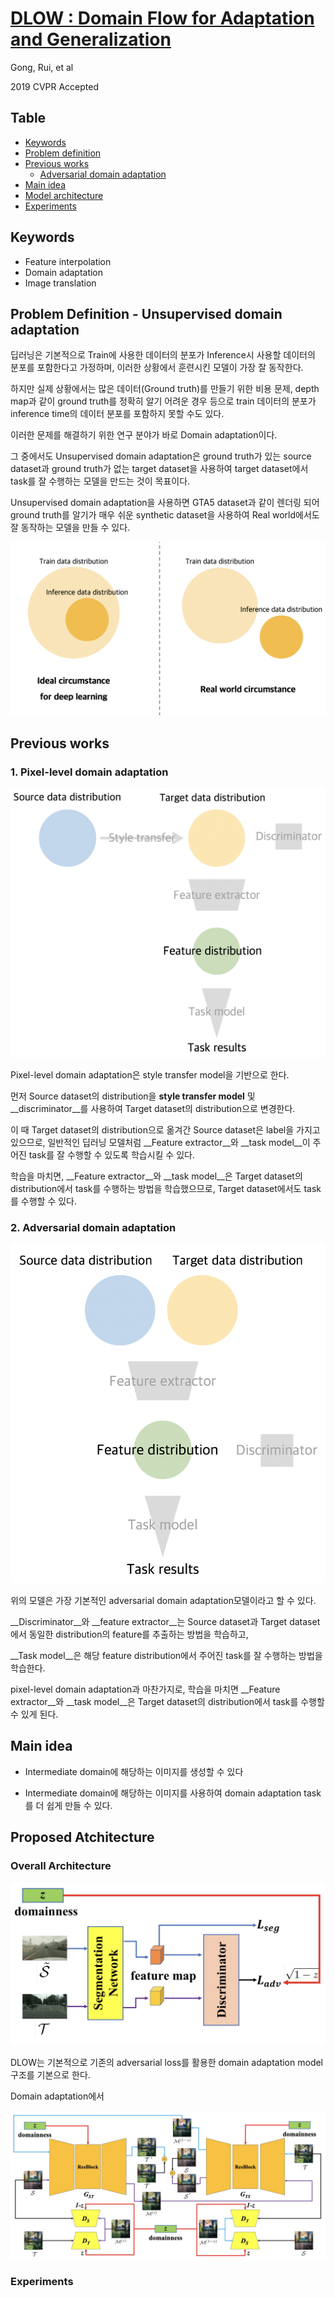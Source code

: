 # [DLOW : Domain Flow for Adaptation and Generalization](http://openaccess.thecvf.com/content_CVPR_2019/papers/Gong_DLOW_Domain_Flow_for_Adaptation_and_Generalization_CVPR_2019_paper.pdf)

Gong, Rui, et al 

2019 CVPR Accepted



## Table

+ [Keywords](#Keywords)
+ [Problem definition](#problem-definition---unsupervised-domain-adaptation)
+ [Previous works](#previous-works)
  + [Adversarial domain adaptation]()
+ [Main idea](#main-idea)
+ [Model architecture](#proposed-architecture)
+ [Experiments](#experiments)





## Keywords

+ Feature interpolation
+ Domain adaptation
+ Image translation





## Problem Definition - Unsupervised domain adaptation

딥러닝은 기본적으로 Train에 사용한 데이터의 분포가 Inference시 사용할 데이터의 분포를 포함한다고 가정하며, 이러한 상황에서 훈련시킨 모델이 가장 잘 동작한다. 

하지만 실제 상황에서는 많은 데이터(Ground truth)를 만들기 위한 비용 문제, depth map과 같이 ground truth를 정확히 알기 어려운 경우 등으로 train 데이터의 분포가 inference time의 데이터 분포를 포함하지 못할 수도 있다. 

이러한 문제를 해결하기 위한 연구 분야가 바로 Domain adaptation이다.

그 중에서도 Unsupervised domain adaptation은 ground truth가 있는 source dataset과 ground truth가 없는 target dataset을 사용하여 target dataset에서 task를 잘 수행하는 모델을 만드는 것이 목표이다. 

Unsupervised domain adaptation을 사용하면 GTA5 dataset과 같이 렌더링 되어 ground truth를 알기가 매우 쉬운 synthetic dataset을 사용하여 Real world에서도 잘 동작하는 모델을 만들 수 있다.



![image-Why_DA_needs](./img/Why_DA_needs.png)





## Previous works

### 1. Pixel-level domain adaptation

![image-Pixel_level_DA](./img/Pixel_level_DA.png)

Pixel-level domain adaptation은 style transfer model을 기반으로 한다.

먼저 Source dataset의 distribution을 __style transfer model__ 및 __discriminator__를 사용하여 Target dataset의 distribution으로 변경한다.

이 때 Target dataset의 distribution으로 옮겨간 Source dataset은 label을 가지고 있으므로, 일반적인 딥러닝 모델처럼 __Feature extractor__와 __task model__이 주어진 task를 잘 수행할 수 있도록 학습시킬 수 있다.

학습을 마치면, __Feature extractor__와 __task model__은 Target dataset의 distribution에서 task를 수행하는 방법을 학습했으므로, Target dataset에서도 task를 수행할 수 있다.



### 2. Adversarial domain adaptation

![image-Adversarial_DA](./img/Adversarial_DA.png)

위의 모델은 가장 기본적인 adversarial domain adaptation모델이라고 할 수 있다.

__Discriminator__와 __feature extractor__는 Source dataset과 Target dataset에서 동일한 distribution의 feature를 추출하는 방법을 학습하고,

__Task model__은 해당 feature distribution에서 주어진 task를 잘 수행하는 방법을 학습한다.

pixel-level domain adaptation과 마찬가지로, 학습을 마치면 __Feature extractor__와 __task model__은 Target dataset의 distribution에서 task를 수행할 수 있게 된다.



## Main idea

+ Intermediate domain에 해당하는 이미지를 생성할 수 있다

+ Intermediate domain에 해당하는 이미지를 사용하여 domain adaptation task를 더 쉽게 만들 수 있다.

  

## Proposed Atchitecture

### Overall Architecture

![image-Overall_architexture](./img/Overall_architecture.png)

DLOW는 기본적으로 기존의 adversarial loss를 활용한 domain adaptation model 구조를 기본으로 한다.

Domain adaptation에서 





![image-Interpolation_architexture](./img/Interpolation_architecture.png)





### Experiments







